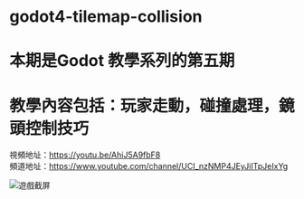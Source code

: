 # godot4-tilemap-collision

# 本期是Godot 教學系列的第五期

# 教學內容包括：玩家走動，碰撞處理，鏡頭控制技巧
視頻地址：https://youtu.be/AhiJ5A9fbF8 <br>
頻道地址：https://www.youtube.com/channel/UCI_nzNMP4JEyJiITpJeIxYg

![遊戲截屏](https://github.com/imperativelyfunctional/godot4-platformer-parallax-background/blob/main/demo.gif)

